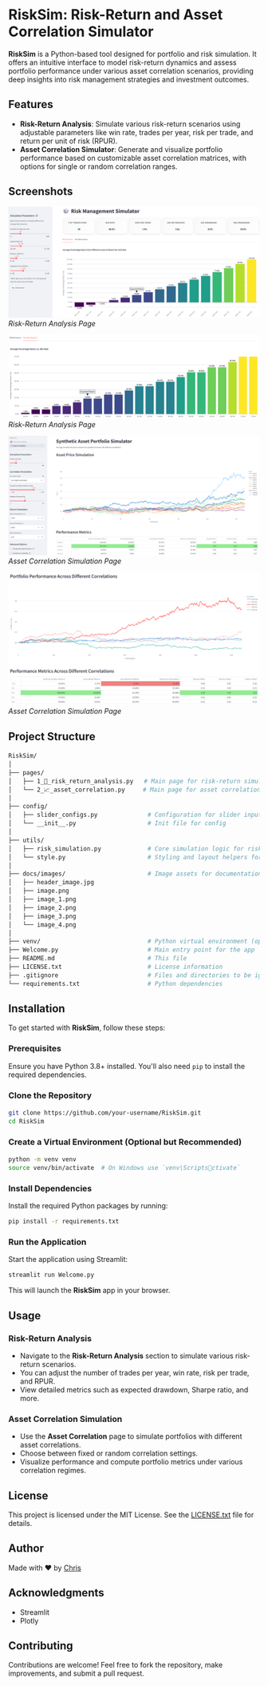 
# RiskSim: Risk-Return and Asset Correlation Simulator

**RiskSim** is a Python-based tool designed for portfolio and risk simulation. It offers an intuitive interface to model risk-return dynamics and assess portfolio performance under various asset correlation scenarios, providing deep insights into risk management strategies and investment outcomes.

## Features

- **Risk-Return Analysis**: Simulate various risk-return scenarios using adjustable parameters like win rate, trades per year, risk per trade, and return per unit of risk (RPUR).
- **Asset Correlation Simulator**: Generate and visualize portfolio performance based on customizable asset correlation matrices, with options for single or random correlation ranges.

## Screenshots

![Risk-Return Analysis Screenshot](docs/images/image.png)
*Risk-Return Analysis Page*

![Risk-Return Analysis Screenshot](docs/images/image_2.png)
*Risk-Return Analysis Page*

![Asset Correlation Screenshot](docs/images/image_3.png)
*Asset Correlation Simulation Page*

![Asset Correlation Screenshot](docs/images/image_4.png)
*Asset Correlation Simulation Page*

## Project Structure

```bash
RiskSim/
│
├── pages/
│   ├── 1_🎯_risk_return_analysis.py   # Main page for risk-return simulations
│   └── 2_📈_asset_correlation.py     # Main page for asset correlation simulations
│
├── config/
│   ├── slider_configs.py              # Configuration for slider inputs in the Streamlit UI
│   └── __init__.py                    # Init file for config
│
├── utils/
│   ├── risk_simulation.py             # Core simulation logic for risk management and portfolio performance
│   └── style.py                       # Styling and layout helpers for Streamlit app
│
├── docs/images/                       # Image assets for documentation and app UI
│   ├── header_image.jpg
│   ├── image.png
│   ├── image_1.png
│   ├── image_2.png
│   ├── image_3.png
│   └── image_4.png
│
├── venv/                              # Python virtual environment (optional)
├── Welcome.py                         # Main entry point for the app
├── README.md                          # This file
├── LICENSE.txt                        # License information
├── .gitignore                         # Files and directories to be ignored by git
└── requirements.txt                   # Python dependencies
```

## Installation

To get started with **RiskSim**, follow these steps:

### Prerequisites

Ensure you have Python 3.8+ installed. You'll also need `pip` to install the required dependencies.

### Clone the Repository

```bash
git clone https://github.com/your-username/RiskSim.git
cd RiskSim
```

### Create a Virtual Environment (Optional but Recommended)

```bash
python -m venv venv
source venv/bin/activate  # On Windows use `venv\Scriptsctivate`
```

### Install Dependencies

Install the required Python packages by running:

```bash
pip install -r requirements.txt
```

### Run the Application

Start the application using Streamlit:

```bash
streamlit run Welcome.py
```

This will launch the **RiskSim** app in your browser.

## Usage

### Risk-Return Analysis

- Navigate to the **Risk-Return Analysis** section to simulate various risk-return scenarios.
- You can adjust the number of trades per year, win rate, risk per trade, and RPUR.
- View detailed metrics such as expected drawdown, Sharpe ratio, and more.
  
### Asset Correlation Simulation

- Use the **Asset Correlation** page to simulate portfolios with different asset correlations.
- Choose between fixed or random correlation settings.
- Visualize performance and compute portfolio metrics under various correlation regimes.


## License

This project is licensed under the MIT License. See the [LICENSE.txt](LICENSE.txt) file for details.

## Author

Made with ❤️ by [Chris](https://github.com/chrisduvillard)

## Acknowledgments

- Streamlit
- Plotly

## Contributing

Contributions are welcome! Feel free to fork the repository, make improvements, and submit a pull request.
